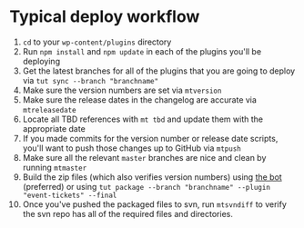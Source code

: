 # Typical deploy workflow

1. `cd` to your `wp-content/plugins` directory
1. Run `npm install` and `npm update` in each of the plugins you'll be deploying
1. Get the latest branches for all of the plugins that you are going to deploy via `tut sync --branch "branchname"`
1. Make sure the version numbers are set via `mtversion`
1. Make sure the release dates in the changelog are accurate via `mtreleasedate`
1. Locate all TBD references with `mt tbd` and update them with the appropriate date
1. If you made commits for the version number or release date scripts, you'll want to push those changes up to GitHub via `mtpush`
1. Make sure all the relevant `master` branches are nice and clean by running `mtmaster`
1. Build the zip files (which also verifies version numbers) using [the bot](https://inside.tri.be/plugins-packaging-with-the-bot/) (preferred) or using `tut package --branch "branchname" --plugin "event-tickets" --final`
1. Once you've pushed the packaged files to svn, run `mtsvndiff` to verify the svn repo has all of the required files and directories.
